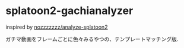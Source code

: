 splatoon2-gachianalyzer
=======================
inspired by [nozzzzzzz/analyze-splatoon2](https://github.com/nozzzzzzz/analyze-splatoon2)

ガチマ動画をフレームごとに色々みるやつの、テンプレートマッチング版.
